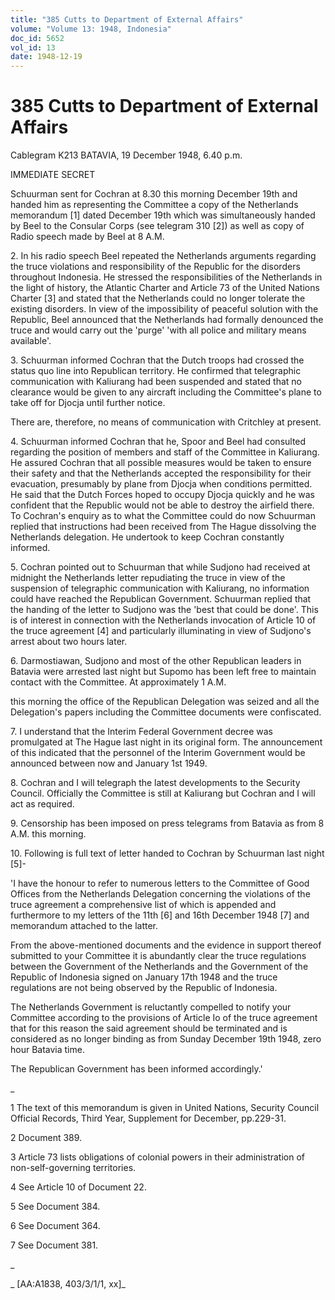 ```yaml
---
title: "385 Cutts to Department of External Affairs"
volume: "Volume 13: 1948, Indonesia"
doc_id: 5652
vol_id: 13
date: 1948-12-19
---
```


# 385 Cutts to Department of External Affairs

Cablegram K213 BATAVIA, 19 December 1948, 6.40 p.m.

IMMEDIATE SECRET

Schuurman sent for Cochran at 8.30 this morning December 19th and handed him as representing the Committee a copy of the Netherlands memorandum [1] dated December 19th which was simultaneously handed by Beel to the Consular Corps (see telegram 310 [2]) as well as copy of Radio speech made by Beel at 8 A.M.

2\. In his radio speech Beel repeated the Netherlands arguments regarding the truce violations and responsibility of the Republic for the disorders throughout Indonesia. He stressed the responsibilities of the Netherlands in the light of history, the Atlantic Charter and Article 73 of the United Nations Charter [3] and stated that the Netherlands could no longer tolerate the existing disorders. In view of the impossibility of peaceful solution with the Republic, Beel announced that the Netherlands had formally denounced the truce and would carry out the 'purge' 'with all police and military means available'.

3\. Schuurman informed Cochran that the Dutch troops had crossed the status quo line into Republican territory. He confirmed that telegraphic communication with Kaliurang had been suspended and stated that no clearance would be given to any aircraft including the Committee's plane to take off for Djocja until further notice.

There are, therefore, no means of communication with Critchley at present.

4\. Schuurman informed Cochran that he, Spoor and Beel had consulted regarding the position of members and staff of the Committee in Kaliurang. He assured Cochran that all possible measures would be taken to ensure their safety and that the Netherlands accepted the responsibility for their evacuation, presumably by plane from Djocja when conditions permitted. He said that the Dutch Forces hoped to occupy Djocja quickly and he was confident that the Republic would not be able to destroy the airfield there. To Cochran's enquiry as to what the Committee could do now Schuurman replied that instructions had been received from The Hague dissolving the Netherlands delegation. He undertook to keep Cochran constantly informed.

5\. Cochran pointed out to Schuurman that while Sudjono had received at midnight the Netherlands letter repudiating the truce in view of the suspension of telegraphic communication with Kaliurang, no information could have reached the Republican Government. Schuurman replied that the handing of the letter to Sudjono was the 'best that could be done'. This is of interest in connection with the Netherlands invocation of Article 10 of the truce agreement [4] and particularly illuminating in view of Sudjono's arrest about two hours later.

6\. Darmostiawan, Sudjono and most of the other Republican leaders in Batavia were arrested last night but Supomo has been left free to maintain contact with the Committee. At approximately 1 A.M.

this morning the office of the Republican Delegation was seized and all the Delegation's papers including the Committee documents were confiscated.

7\. I understand that the Interim Federal Government decree was promulgated at The Hague last night in its original form. The announcement of this indicated that the personnel of the Interim Government would be announced between now and January 1st 1949.

8\. Cochran and I will telegraph the latest developments to the Security Council. Officially the Committee is still at Kaliurang but Cochran and I will act as required.

9\. Censorship has been imposed on press telegrams from Batavia as from 8 A.M. this morning.

10\. Following is full text of letter handed to Cochran by Schuurman last night [5]-

'I have the honour to refer to numerous letters to the Committee of Good Offices from the Netherlands Delegation concerning the violations of the truce agreement a comprehensive list of which is appended and furthermore to my letters of the 11th [6] and 16th December 1948 [7] and memorandum attached to the latter.

From the above-mentioned documents and the evidence in support thereof submitted to your Committee it is abundantly clear the truce regulations between the Government of the Netherlands and the Government of the Republic of Indonesia signed on January 17th 1948 and the truce regulations are not being observed by the Republic of Indonesia.

The Netherlands Government is reluctantly compelled to notify your Committee according to the provisions of Article Io of the truce agreement that for this reason the said agreement should be terminated and is considered as no longer binding as from Sunday December 19th 1948, zero hour Batavia time.

The Republican Government has been informed accordingly.'

_

1 The text of this memorandum is given in United Nations, Security Council Official Records, Third Year, Supplement for December, pp.229-31.

2 Document 389.

3 Article 73 lists obligations of colonial powers in their administration of non-self-governing territories.

4 See Article 10 of Document 22.

5 See Document 384.

6 See Document 364.

7 See Document 381.

_

_ [AA:A1838, 403/3/1/1, xx]_

